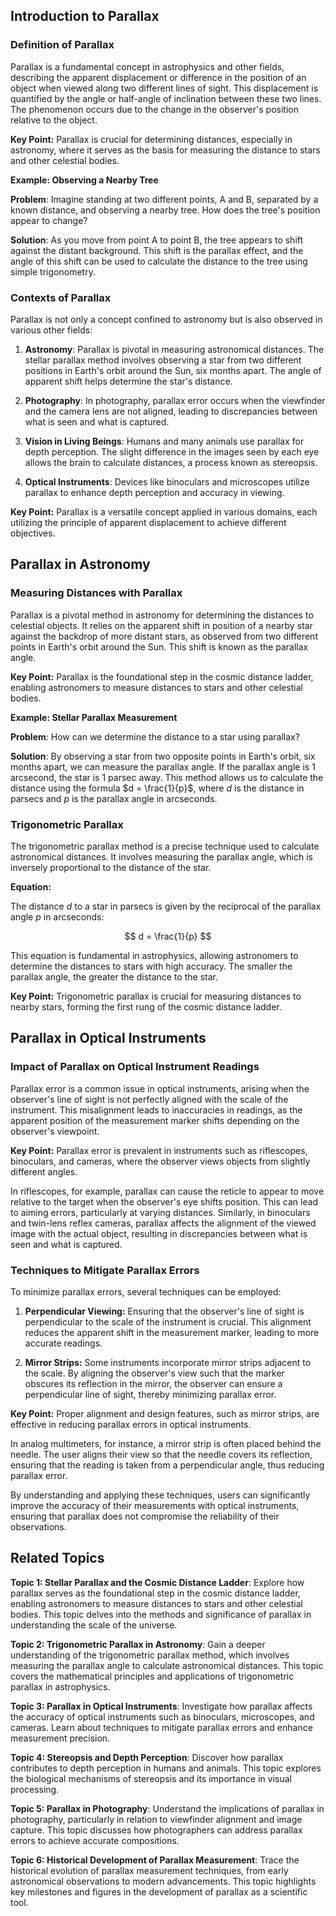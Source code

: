 ## Introduction to Parallax

### Definition of Parallax

Parallax is a fundamental concept in astrophysics and other fields, describing the apparent displacement or difference in the position of an object when viewed along two different lines of sight. This displacement is quantified by the angle or half-angle of inclination between these two lines. The phenomenon occurs due to the change in the observer's position relative to the object.

**Key Point:** Parallax is crucial for determining distances, especially in astronomy, where it serves as the basis for measuring the distance to stars and other celestial bodies.

<div class="example-box" style="clear: both;">

**Example: Observing a Nearby Tree**

**Problem**: Imagine standing at two different points, A and B, separated by a known distance, and observing a nearby tree. How does the tree's position appear to change?

**Solution**: As you move from point A to point B, the tree appears to shift against the distant background. This shift is the parallax effect, and the angle of this shift can be used to calculate the distance to the tree using simple trigonometry.

</div>

### Contexts of Parallax

Parallax is not only a concept confined to astronomy but is also observed in various other fields:

1. **Astronomy**: Parallax is pivotal in measuring astronomical distances. The stellar parallax method involves observing a star from two different positions in Earth's orbit around the Sun, six months apart. The angle of apparent shift helps determine the star's distance.

2. **Photography**: In photography, parallax error occurs when the viewfinder and the camera lens are not aligned, leading to discrepancies between what is seen and what is captured.

3. **Vision in Living Beings**: Humans and many animals use parallax for depth perception. The slight difference in the images seen by each eye allows the brain to calculate distances, a process known as stereopsis.

4. **Optical Instruments**: Devices like binoculars and microscopes utilize parallax to enhance depth perception and accuracy in viewing.

**Key Point:** Parallax is a versatile concept applied in various domains, each utilizing the principle of apparent displacement to achieve different objectives.

## Parallax in Astronomy

### Measuring Distances with Parallax

Parallax is a pivotal method in astronomy for determining the distances to celestial objects. It relies on the apparent shift in position of a nearby star against the backdrop of more distant stars, as observed from two different points in Earth's orbit around the Sun. This shift is known as the parallax angle.

**Key Point:** Parallax is the foundational step in the cosmic distance ladder, enabling astronomers to measure distances to stars and other celestial bodies.

<div class="example-box" style="clear: both;">

**Example: Stellar Parallax Measurement**

**Problem**: How can we determine the distance to a star using parallax?

**Solution**: By observing a star from two opposite points in Earth's orbit, six months apart, we can measure the parallax angle. If the parallax angle is 1 arcsecond, the star is 1 parsec away. This method allows us to calculate the distance using the formula $d = \frac{1}{p}$, where $d$ is the distance in parsecs and $p$ is the parallax angle in arcseconds.

</div>

### Trigonometric Parallax

The trigonometric parallax method is a precise technique used to calculate astronomical distances. It involves measuring the parallax angle, which is inversely proportional to the distance of the star.

**Equation:**

The distance $d$ to a star in parsecs is given by the reciprocal of the parallax angle $p$ in arcseconds:

$$
d = \frac{1}{p}
$$

This equation is fundamental in astrophysics, allowing astronomers to determine the distances to stars with high accuracy. The smaller the parallax angle, the greater the distance to the star.

**Key Point:** Trigonometric parallax is crucial for measuring distances to nearby stars, forming the first rung of the cosmic distance ladder.

## Parallax in Optical Instruments

### Impact of Parallax on Optical Instrument Readings

Parallax error is a common issue in optical instruments, arising when the observer's line of sight is not perfectly aligned with the scale of the instrument. This misalignment leads to inaccuracies in readings, as the apparent position of the measurement marker shifts depending on the observer's viewpoint.

**Key Point:** Parallax error is prevalent in instruments such as riflescopes, binoculars, and cameras, where the observer views objects from slightly different angles.

In riflescopes, for example, parallax can cause the reticle to appear to move relative to the target when the observer's eye shifts position. This can lead to aiming errors, particularly at varying distances. Similarly, in binoculars and twin-lens reflex cameras, parallax affects the alignment of the viewed image with the actual object, resulting in discrepancies between what is seen and what is captured.

### Techniques to Mitigate Parallax Errors

To minimize parallax errors, several techniques can be employed:

1. **Perpendicular Viewing:** Ensuring that the observer's line of sight is perpendicular to the scale of the instrument is crucial. This alignment reduces the apparent shift in the measurement marker, leading to more accurate readings.

2. **Mirror Strips:** Some instruments incorporate mirror strips adjacent to the scale. By aligning the observer's view such that the marker obscures its reflection in the mirror, the observer can ensure a perpendicular line of sight, thereby minimizing parallax error.

**Key Point:** Proper alignment and design features, such as mirror strips, are effective in reducing parallax errors in optical instruments.

In analog multimeters, for instance, a mirror strip is often placed behind the needle. The user aligns their view so that the needle covers its reflection, ensuring that the reading is taken from a perpendicular angle, thus reducing parallax error.

By understanding and applying these techniques, users can significantly improve the accuracy of their measurements with optical instruments, ensuring that parallax does not compromise the reliability of their observations.

<div style="clear: both;">

## Related Topics

<div class="related-topics">

**Topic 1: Stellar Parallax and the Cosmic Distance Ladder**: Explore how parallax serves as the foundational step in the cosmic distance ladder, enabling astronomers to measure distances to stars and other celestial bodies. This topic delves into the methods and significance of parallax in understanding the scale of the universe.

**Topic 2: Trigonometric Parallax in Astronomy**: Gain a deeper understanding of the trigonometric parallax method, which involves measuring the parallax angle to calculate astronomical distances. This topic covers the mathematical principles and applications of trigonometric parallax in astrophysics.

**Topic 3: Parallax in Optical Instruments**: Investigate how parallax affects the accuracy of optical instruments such as binoculars, microscopes, and cameras. Learn about techniques to mitigate parallax errors and enhance measurement precision.

**Topic 4: Stereopsis and Depth Perception**: Discover how parallax contributes to depth perception in humans and animals. This topic explores the biological mechanisms of stereopsis and its importance in visual processing.

**Topic 5: Parallax in Photography**: Understand the implications of parallax in photography, particularly in relation to viewfinder alignment and image capture. This topic discusses how photographers can address parallax errors to achieve accurate compositions.

**Topic 6: Historical Development of Parallax Measurement**: Trace the historical evolution of parallax measurement techniques, from early astronomical observations to modern advancements. This topic highlights key milestones and figures in the development of parallax as a scientific tool.

</div>

</div>